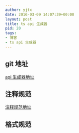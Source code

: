 ```yaml
---
author: yjtx
date: 2016-03-09 14:07:39+00:00
layout: post
title: ts api 生成器
pid: 20
tags:
- 博客
- ts api 生成器
---
```



## git 地址

[api 生成器地址](https://github.com/yjtx/yjtx-egret-api)


## 注释规范

[注释规范地址](http://yjtxlib.com/yjtx-egret-api/readme/api.htm)



## 格式规范

